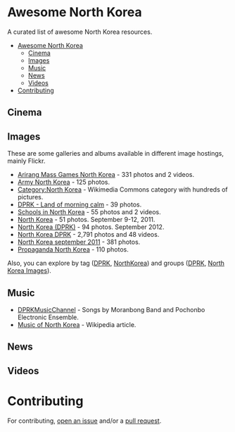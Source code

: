 # Awesome North Korea

A curated list of awesome North Korea resources.

- [Awesome North Korea](#awesome-northkorea)
    - [Cinema](#cinema)
    - [Images](#images)
    - [Music](#music)
    - [News](#news)
    - [Videos](#videos)
- [Contributing](#contributing)

## Cinema


## Images

These are some galleries and albums available in different image hostings, mainly Flickr.

* [Arirang Mass Games North Korea](https://secure.flickr.com/photos/mytripsmypics/sets/72157628201763951/) - 331 photos and 2 videos.
* [Army North Korea](https://secure.flickr.com/photos/mytripsmypics/sets/72157628202096001/) - 125 photos.
* [Category:North Korea](https://commons.wikimedia.org/wiki/Category:North_Korea) - Wikimedia Commons category with hundreds of pictures.
* [DPRK - Land of morning calm](https://secure.flickr.com/photos/31398230@N05/sets/72157654692246586) - 39 photos.
* [Schools in North Korea](https://secure.flickr.com/photos/mytripsmypics/sets/72157628202062371/) - 55 photos and 2 videos.
* [North Korea](https://secure.flickr.com/photos/samgellman/sets/72157627661307874/) - 51 photos. September 9-12, 2011.
* [North Korea (DPRK)](https://secure.flickr.com/photos/shining75/sets/72157631582514433/) - 94 photos. September 2012.
* [North Korea DPRK](https://secure.flickr.com/photos/mytripsmypics/sets/72157604812751507/) - 2,791 photos and 48 videos.
* [North Korea september 2011](https://secure.flickr.com/photos/mytripsmypics/sets/72157627770809988/) - 381 photos.
* [Propaganda North Korea](https://secure.flickr.com/photos/mytripsmypics/sets/72157628202040649/) - 110 photos.

Also, you can explore by tag ([DPRK](https://secure.flickr.com/photos/tags/dprk/), [NorthKorea](https://secure.flickr.com/photos/tags/northkorea/)) and groups ([DPRK](https://secure.flickr.com/groups/dprk/pool/), [North Korea Images](https://secure.flickr.com/groups/northkorea/pool/)).

## Music

* [DPRKMusicChannel](https://www.youtube.com/channel/UCcHJfWfZb-q7-dE4UvL4Dxw) - Songs by Moranbong Band and Pochonbo Electronic Ensemble.
* [Music of North Korea](https://en.wikipedia.org/wiki/Music_of_North_Korea) - Wikipedia article.

## News


## Videos


# Contributing

For contributing, [open an issue](https://github.com/emijrp/awesome-northkorea/issues) and/or a [pull request](https://github.com/emijrp/awesome-northkorea/pulls).
